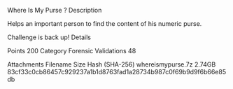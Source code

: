 Where Is My Purse ?
Description

Helps an important person to find the content of his numeric purse.

Challenge is back up!
Details

Points
    200
Category
    Forensic
Validations
    48

Attachments
Filename 	Size 	Hash (SHA-256)
whereismypurse.7z 	2.74GB 	83cf33c0cb86457c929237a1b1d8763fad1a28734b987c0f69b9d9f6b66e85db
